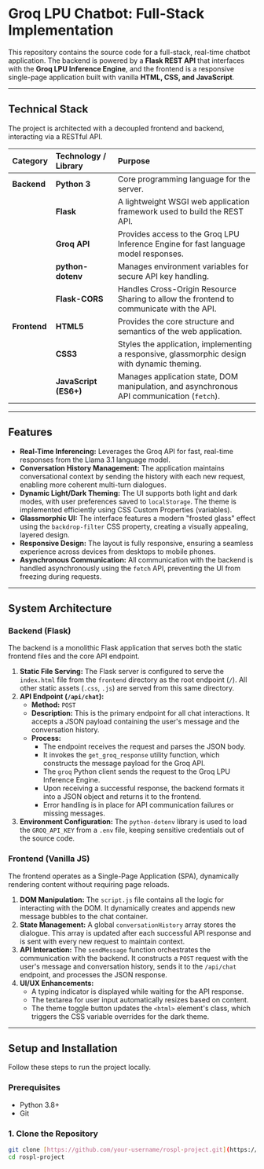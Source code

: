# Groq LPU Chatbot: Full-Stack Implementation

This repository contains the source code for a full-stack, real-time chatbot application. The backend is powered by a **Flask REST API** that interfaces with the **Groq LPU Inference Engine**, and the frontend is a responsive single-page application built with vanilla **HTML, CSS, and JavaScript**.

---

## Technical Stack

The project is architected with a decoupled frontend and backend, interacting via a RESTful API.

| Category      | Technology / Library                                       | Purpose                                                                                           |
| :------------ | :--------------------------------------------------------- | :------------------------------------------------------------------------------------------------ |
| **Backend** | **Python 3** | Core programming language for the server.                                                         |
|               | **Flask** | A lightweight WSGI web application framework used to build the REST API.                        |
|               | **Groq API** | Provides access to the Groq LPU Inference Engine for fast language model responses. |
|               | **python-dotenv** | Manages environment variables for secure API key handling.                                  |
|               | **Flask-CORS** | Handles Cross-Origin Resource Sharing to allow the frontend to communicate with the API.    |
| **Frontend** | **HTML5** | Provides the core structure and semantics of the web application.                                 |
|               | **CSS3** | Styles the application, implementing a responsive, glassmorphic design with dynamic theming.      |
|               | **JavaScript (ES6+)** | Manages application state, DOM manipulation, and asynchronous API communication (`fetch`).          |

---

## Features

-   **Real-Time Inferencing:** Leverages the Groq API for fast, real-time responses from the Llama 3.1 language model.
-   **Conversation History Management:** The application maintains conversational context by sending the history with each new request, enabling more coherent multi-turn dialogues.
-   **Dynamic Light/Dark Theming:** The UI supports both light and dark modes, with user preferences saved to `localStorage`. The theme is implemented efficiently using CSS Custom Properties (variables).
-   **Glassmorphic UI:** The interface features a modern "frosted glass" effect using the `backdrop-filter` CSS property, creating a visually appealing, layered design.
-   **Responsive Design:** The layout is fully responsive, ensuring a seamless experience across devices from desktops to mobile phones.
-   **Asynchronous Communication:** All communication with the backend is handled asynchronously using the `fetch` API, preventing the UI from freezing during requests.

---

## System Architecture

### Backend (Flask)

The backend is a monolithic Flask application that serves both the static frontend files and the core API endpoint.

1.  **Static File Serving:** The Flask server is configured to serve the `index.html` file from the `frontend` directory as the root endpoint (`/`). All other static assets (`.css`, `.js`) are served from this same directory.
2.  **API Endpoint (`/api/chat`):**
    -   **Method:** `POST`
    -   **Description:** This is the primary endpoint for all chat interactions. It accepts a JSON payload containing the user's message and the conversation history.
    -   **Process:**
        -   The endpoint receives the request and parses the JSON body.
        -   It invokes the `get_groq_response` utility function, which constructs the message payload for the Groq API.
        -   The `groq` Python client sends the request to the Groq LPU Inference Engine.
        -   Upon receiving a successful response, the backend formats it into a JSON object and returns it to the frontend.
        -   Error handling is in place for API communication failures or missing messages.
3.  **Environment Configuration:** The `python-dotenv` library is used to load the `GROQ_API_KEY` from a `.env` file, keeping sensitive credentials out of the source code.

### Frontend (Vanilla JS)

The frontend operates as a Single-Page Application (SPA), dynamically rendering content without requiring page reloads.

1.  **DOM Manipulation:** The `script.js` file contains all the logic for interacting with the DOM. It dynamically creates and appends new message bubbles to the chat container.
2.  **State Management:** A global `conversationHistory` array stores the dialogue. This array is updated after each successful API response and is sent with every new request to maintain context.
3.  **API Interaction:** The `sendMessage` function orchestrates the communication with the backend. It constructs a `POST` request with the user's message and conversation history, sends it to the `/api/chat` endpoint, and processes the JSON response.
4.  **UI/UX Enhancements:**
    -   A typing indicator is displayed while waiting for the API response.
    -   The textarea for user input automatically resizes based on content.
    -   The theme toggle button updates the `<html>` element's class, which triggers the CSS variable overrides for the dark theme.

---

## Setup and Installation

Follow these steps to run the project locally.

### Prerequisites

-   Python 3.8+
-   Git

### 1. Clone the Repository

```bash
git clone [https://github.com/your-username/rospl-project.git](https://github.com/your-username/rospl-project.git)
cd rospl-project
